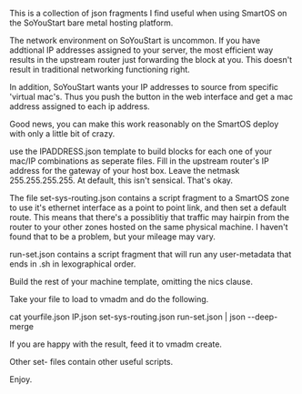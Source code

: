 This is a collection of json fragments I find useful when using SmartOS
on the SoYouStart bare metal hosting platform.

The network environment on SoYouStart is uncommon.  If you have addtional
IP addresses assigned to your server, the most efficient way results in
the upstream router just forwarding the block at you. This doesn't result
in traditional networking functioning right.

In addition, SoYouStart wants your IP addresses to source from specific
'virtual mac's.  Thus you push the button in the web interface and get a
mac address assigned to each ip address.

Good news, you can make this work reasonably on the SmartOS deploy with
only a little bit of crazy.

use the IPADDRESS.json template to build blocks for each one of your
mac/IP combinations as seperate files.  Fill in the upstream router's
IP address for the gateway of your host box.  Leave the netmask 
255.255.255.255.  At default, this isn't sensical.  That's okay.

The file set-sys-routing.json contains a script fragment to a SmartOS
zone to use it's ethernet interface as a point to point link, and then
set a default route.  This means that there's a possiblitiy that traffic
may hairpin from the router to your other zones hosted on the same
physical machine.  I haven't found that to be a problem, but your 
mileage may vary.

run-set.json contains a script fragment that will run any user-metadata
that ends in .sh in lexographical order.   

Build the rest of your machine template, omitting the nics clause.

Take your file to load to vmadm and do the following.

cat yourfile.json IP.json set-sys-routing.json run-set.json | json --deep-merge 

If you are happy with the result, feed it to vmadm create.

Other set- files contain other useful scripts.  

Enjoy.

